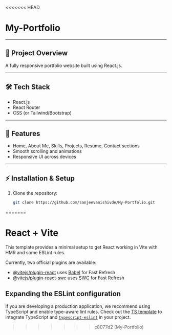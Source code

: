 <<<<<<< HEAD
# My-Portfolio

---

## 🚀 Project Overview
A fully responsive portfolio website built using React.js.

---

## 🛠️ Tech Stack
- React.js
- React Router
- CSS (or Tailwind/Bootstrap)

---

## 📌 Features
- Home, About Me, Skills, Projects, Resume, Contact sections
- Smooth scrolling and animations
- Responsive UI across devices

---

## ⚡ Installation & Setup
1. Clone the repository:
   ```sh
   git clone https://github.com/sanjeevanishivde/My-Portfolio.git
=======
# React + Vite

This template provides a minimal setup to get React working in Vite with HMR and some ESLint rules.

Currently, two official plugins are available:

- [@vitejs/plugin-react](https://github.com/vitejs/vite-plugin-react/blob/main/packages/plugin-react/README.md) uses [Babel](https://babeljs.io/) for Fast Refresh
- [@vitejs/plugin-react-swc](https://github.com/vitejs/vite-plugin-react-swc) uses [SWC](https://swc.rs/) for Fast Refresh

## Expanding the ESLint configuration

If you are developing a production application, we recommend using TypeScript and enable type-aware lint rules. Check out the [TS template](https://github.com/vitejs/vite/tree/main/packages/create-vite/template-react-ts) to integrate TypeScript and [`typescript-eslint`](https://typescript-eslint.io) in your project.
>>>>>>> c8077d2 (My-Portfolio)
